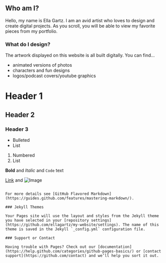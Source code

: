 ## Who am I?

Hello, my name is Ella Gartz. I am an avid artist who loves to design and create digital projects. As you scroll, you will be able to view my favorite pieces from my portfolio.

### What do I design?

The artwork displayed on this website is all built digitally. You can find...

- animated versions of photos
- characters and fun designs 
- logos/podcast covers/youtube graphics 

# Header 1
## Header 2
### Header 3

- Bulleted
- List

1. Numbered
2. List

**Bold** and _Italic_ and `Code` text

[Link](url) and ![Image](src)
```

For more details see [GitHub Flavored Markdown](https://guides.github.com/features/mastering-markdown/).

### Jekyll Themes

Your Pages site will use the layout and styles from the Jekyll theme you have selected in your [repository settings](https://github.com/ellagartz/my-website/settings). The name of this theme is saved in the Jekyll `_config.yml` configuration file.

### Support or Contact

Having trouble with Pages? Check out our [documentation](https://help.github.com/categories/github-pages-basics/) or [contact support](https://github.com/contact) and we’ll help you sort it out.
